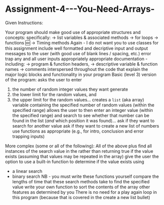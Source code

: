 # Assignment-4---You-Need-Arrays-

Given Instructions:

Your program should 
make good use of appropriate structures and concepts: specifically:
→ list variables & associated methods
→ for loops
→ functions 🆕
→ Timing methods
Again - I do not want you to use classes for this assignment
include well formatted and decriptive input and output messages to the user (with good use of blank lines / spacing, etc.)
error trap any and all user inputs appropriately
appropriate documentation - including:
→ program & function headers, 
→ descriptive variable & function names
→ comments interspersed throughout the code that explain the major logic blocks and functionality in your program
Basic (level 3) version of the program:
asks the user to enter
1. the number of random integer values they want generate
2. the lower limit for the random values, and
3. the upper limit for the random values...
creates a `list` (aka array) variable containing the specified number of random values (within the specified range)
allows the user to then enter an integer value (within the specified range) and search to see whether that number can be found in the list (*and* which position it was found)...
ask if they want to search for another value
ask if they want to create a new list of numbers
use functions as appropriate (e.g., for intro, conclusion and error trapping inputs)

More complex (some or all of the following): All of the above plus
find all instances of the search value in the rather than returning true if the value exists (assuming that values may be repeated in the array)
give the user the option to use a built-in function to determine if the value exists using
 - a linear search
 - binary search
NB - you must write these functions yourself
compare the lengths of time that these search methods take to find the specified value
write your own function to sort the contents of the array
other features as determined by you
There is no need for a play again loop in this program (because that is covered in the create a new list bullet)
